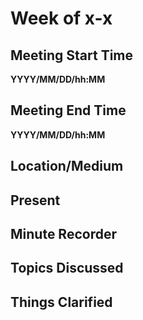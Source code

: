 # Week of x-x

## Meeting Start Time

**YYYY/MM/DD/hh:MM** 

## Meeting End Time

**YYYY/MM/DD/hh:MM**

## Location/Medium



## Present



## Minute Recorder



## Topics Discussed


## Things Clarified

